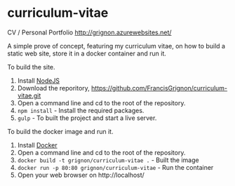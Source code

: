 # curriculum-vitae
CV / Personal Portfolio
http://grignon.azurewebsites.net/

A simple prove of concept, featuring my curriculum vitae, on how to build a static web site, store it in a docker container and run it.

To build the site.

1. Install [NodeJS](http://www.nodejs.org)
2. Download the reporitory, https://github.com/FrancisGrignon/curriculum-vitae.git
3. Open a command line and cd to the root of the repository.
4. `npm install` - Install the required packages.
5. `gulp` - To built the project and start a live server.

To build the docker image and run it.

1. Install [Docker](https://docs.docker.com/engine/installation/)
2. Open a command line and cd to the root of the repository.
3. `docker build -t grignon/curriculum-vitae .` - Built the image
4. `docker run -p 80:80 grignon/curriculum-vitae` - Run the container
5. Open your web browser on http://localhost/

